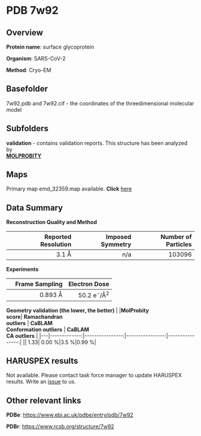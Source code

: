 # PDB 7w92

## Overview

**Protein name**: surface glycoprotein

**Organism**: SARS-CoV-2

**Method**: Cryo-EM



## Basefolder

7w92.pdb and 7w92.cif - the coordinates of the threedimensional molecular model

## Subfolders





**validation** - contains validation reports. This structure has been analyzed by <br>  [**MOLPROBITY**](https://github.com/thorn-lab/coronavirus_structural_task_force/tree/master/pdb/surface_glycoprotein/SARS-CoV-2/7w92/validation/molprobity)    



## Maps

Primary map emd_32359.map available. **Click** [here](http://ftp.wwpdb.org/pub/emdb/structures/EMD-32359/map/) 

## Data Summary
**Reconstruction Quality and Method**

|   | Reported Resolution | Imposed Symmetry | Number of Particles |
|---|-------------:|----------------:|--------------:|
|   |3.1 Å|n/a|103096|

**Experiments**

|   | Frame Sampling | Electron Dose |
|---|-------------:|----------------:|
|   |0.893 Å|50.2 e<sup>-</sup>/Å<sup>2</sup>|

**Geometry validation (the lower, the better)**
|   |**MolProbity<br>score**| **Ramachandran<br>outliers** | **CaBLAM<br>Conformation outliers** | **CaBLAM<br>CA outliers** |
|---|-------------:|----------------:|----------------:|----------------:|
||  1.33|  0.00 %|3.5 %|0.99 %|

## HARUSPEX results

Not available. Please contact task force manager to update HARUSPEX results. Write an [issue](https://github.com/thorn-lab/coronavirus_structural_task_force/issues) to us.

## Other relevant links 
**PDBe**:  https://www.ebi.ac.uk/pdbe/entry/pdb/7w92
 
**PDBr**: https://www.rcsb.org/structure/7w92 
